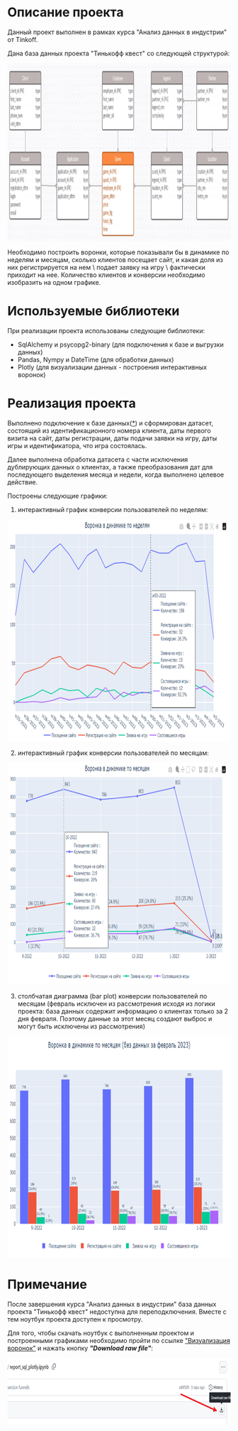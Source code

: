 # Описание проекта

Данный проект выполнен в рамках курса "Анализ данных в индустрии" от Tinkoff.

Дана база данных проекта "Тинькофф квест" со следующей структурой:

<img src="images/schema.png" width="900" height="400" alt="database_schema"/>

Необходимо построить воронки, которые показывали бы в динамике по неделям и месяцам, сколько клиентов посещает сайт, и какая доля из них регистрируется на нем \ подает заявку на игру \ фактически приходит на нее. Количество клиентов и конверсии необходимо изобразить на одном графике.

# Используемые библиотеки

При реализации проекта использованы следующие библиотеки:

- SqlAlchemy и psycopg2-binary (для подключения к базе и выгрузки данных)
- Pandas, Nympy и DateTime (для обработки данных)
- Plotly (для визуализации данных - построения интерактивных воронок)

# Реализация проекта

Выполнено подключение к базе данных([*](#примечание)) и сформирован датасет, состоящий из идентификационного номера клиента, даты первого визита на сайт, даты регистрации, даты подачи заявки на игру, даты игры и идентификатора, что игра состоялась.

Далее выполнена обработка датасета с части исключения дублирующих данных о клиентах, а также преобразования дат для последующего выделения месяца и недели, когда выполнено целевое действие.

Построены следующие графики:

1. интерактивный график конверсии пользователей по неделям:

<img src="images/funell_week.png" width="800" height="500" alt="download_button"/>

2. интерактивный график конверсии пользователей по месяцам:

<img src="images/funell_month.png" width="800" height="500" alt="download_button"/>

3. столбчатая диаграмма (bar plot) конверсии пользователей по месяцам (февраль исключен из рассмотрения исходя из логики проекта: база данных содержит информацию о клиентах только за 2 дня февраля. Поэтому данные за этот месяц создают выброс и могут быть исключены из рассмотрения)

<img src="images/funell_month_barplot.png" width="800" height="500" alt="download_button"/>

# Примечание

После завершения курса "Анализ данных в индустрии" база данных проекта "Тинькофф квест" недоступна для переподключения. Вместе с тем ноутбук проекта доступен к просмотру.

Для того, чтобы скачать ноутбук с выполненным проектом и построенными графиками необходимо пройти по ссылке ["Визуализация воронок"](https://github.com/ElenaNKn/portfolio_rus/blob/master/project_sql_plotly/report_sql_plotly.ipynb) и нажать кнопку ***"Download raw file"***:

<img src="images/download.png" width="700" height="150" alt="download_button"/>
